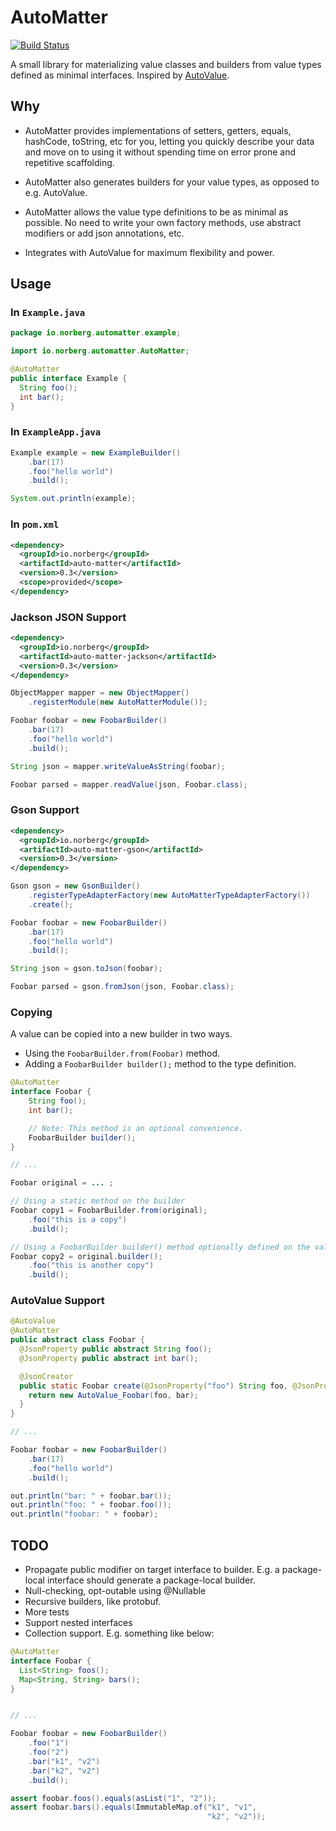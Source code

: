 AutoMatter
==========

[![Build Status](https://travis-ci.org/danielnorberg/auto-matter.svg?branch=master)](https://travis-ci.org/danielnorberg/auto-matter)

A small library for materializing value classes and builders from value types defined as minimal
interfaces. Inspired by [AutoValue](https://github.com/google/auto/tree/master/value).

Why
---
* AutoMatter provides implementations of setters, getters, equals, hashCode, toString, etc for you,
  letting you quickly describe your data and move on to using it without spending time on error
  prone and repetitive scaffolding.

* AutoMatter also generates builders for your value types, as opposed to e.g. AutoValue.

* AutoMatter allows the value type definitions to be as minimal as possible. No need to write your
  own factory methods, use abstract modifiers or add json annotations, etc.
  
* Integrates with AutoValue for maximum flexibility and power.

Usage
-----

### In `Example.java`

```java
package io.norberg.automatter.example;

import io.norberg.automatter.AutoMatter;

@AutoMatter
public interface Example {
  String foo();
  int bar();
}
```

### In `ExampleApp.java`

```java
Example example = new ExampleBuilder()
    .bar(17)
    .foo("hello world")
    .build();

System.out.println(example);
```

### In `pom.xml`

```xml
<dependency>
  <groupId>io.norberg</groupId>
  <artifactId>auto-matter</artifactId>
  <version>0.3</version>
  <scope>provided</scope>
</dependency>
```

### Jackson JSON Support

```xml
<dependency>
  <groupId>io.norberg</groupId>
  <artifactId>auto-matter-jackson</artifactId>
  <version>0.3</version>
</dependency>
```

```java
ObjectMapper mapper = new ObjectMapper()
    .registerModule(new AutoMatterModule());

Foobar foobar = new FoobarBuilder()
    .bar(17)
    .foo("hello world")
    .build();

String json = mapper.writeValueAsString(foobar);

Foobar parsed = mapper.readValue(json, Foobar.class);
```

### Gson Support

```xml
<dependency>
  <groupId>io.norberg</groupId>
  <artifactId>auto-matter-gson</artifactId>
  <version>0.3</version>
</dependency>
```

```java
Gson gson = new GsonBuilder()
    .registerTypeAdapterFactory(new AutoMatterTypeAdapterFactory())
    .create();

Foobar foobar = new FoobarBuilder()
    .bar(17)
    .foo("hello world")
    .build();

String json = gson.toJson(foobar);

Foobar parsed = gson.fromJson(json, Foobar.class);
```

### Copying

A value can be copied into a new builder in two ways.

* Using the `FoobarBuilder.from(Foobar)` method.
* Adding a `FoobarBuilder builder();` method to the type definition.

```java
@AutoMatter
interface Foobar {
    String foo();
    int bar();

    // Note: This method is an optional convenience.
    FoobarBuilder builder();
}

// ...

Foobar original = ... ;

// Using a static method on the builder
Foobar copy1 = FoobarBuilder.from(original);
    .foo("this is a copy")
    .build();

// Using a FoobarBuilder builder() method optionally defined on the value type
Foobar copy2 = original.builder();
    .foo("this is another copy")
    .build();
```


### AutoValue Support

```java
@AutoValue
@AutoMatter
public abstract class Foobar {
  @JsonProperty public abstract String foo();
  @JsonProperty public abstract int bar();

  @JsonCreator
  public static Foobar create(@JsonProperty("foo") String foo, @JsonProperty("bar") int bar) {
    return new AutoValue_Foobar(foo, bar);
  }
}

// ...

Foobar foobar = new FoobarBuilder()
    .bar(17)
    .foo("hello world")
    .build();

out.println("bar: " + foobar.bar());
out.println("foo: " + foobar.foo());
out.println("foobar: " + foobar);
```

TODO
----

* Propagate public modifier on target interface to builder. E.g. a package-local interface should
  generate a package-local builder.
* Null-checking, opt-outable using @Nullable
* Recursive builders, like protobuf.
* More tests
* Support nested interfaces
* Collection support. E.g. something like below:

```java
@AutoMatter
interface Foobar {
  List<String> foos();
  Map<String, String> bars();
}


// ...

Foobar foobar = new FoobarBuilder()
    .foo("1")
    .foo("2")
    .bar("k1", "v2")
    .bar("k2", "v2")
    .build();

assert foobar.foos().equals(asList("1", "2"));
assert foobar.bars().equals(ImmutableMap.of("k1", "v1",
                                            "k2", "v2"));
```
